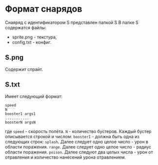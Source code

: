 Формат снарядов
======

Снаяряд с идентификатором S представлен папкой S
В папке S содержатся файлы:

 * sprite.png - текстура,
 * config.txt - конфиг.

## S.png
Содержит спрайт.

## S.txt 
Имеет следующий формат:

    speed
    N
    booster1 args1
    ...........
    boosterN argsN

где `speed` - скорость полёта.
`N` - количество бустеров.
Каждый бустер описывается строкой и числом:
`boosterI` - должна быть одна из следующих строк:
`splash`. Далее следует одно целое число - урон в области поражения.
`range`. Далее следует одно целое число - радиус области поражения.
`poison`. Далее следуют два целых числа - урон от отравления и количество нанесений урона отравлением.

